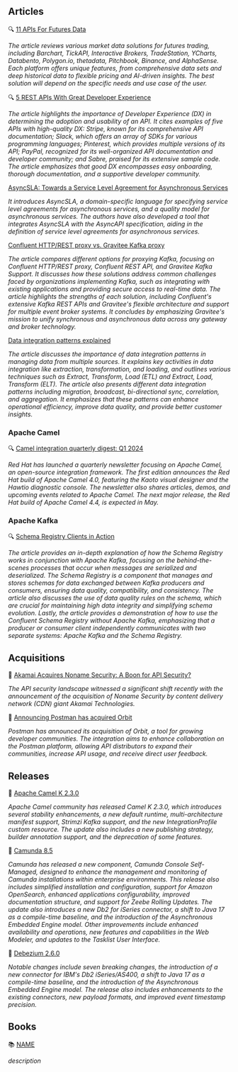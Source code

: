 ## Articles

🔍 [11 APIs For Futures Data](https://nordicapis.com/11-apis-for-futures-data/)

_The article reviews various market data solutions for futures trading, including Barchart, TickAPI, Interactive Brokers, TradeStation, YCharts, Databento, Polygon.io, thetadata, Pitchbook, Binance, and AlphaSense. Each platform offers unique features, from comprehensive data sets and deep historical data to flexible pricing and AI-driven insights. The best solution will depend on the specific needs and use case of the user._

🔍 [5 REST APIs With Great Developer Experience](https://nordicapis.com/5-rest-apis-with-great-developer-experience/)

_The article highlights the importance of Developer Experience (DX) in determining the adoption and usability of an API. It cites examples of five APIs with high-quality DX: Stripe, known for its comprehensive API documentation; Slack, which offers an array of SDKs for various programming languages; Pinterest, which provides multiple versions of its API; PayPal, recognized for its well-organized API documentation and developer community; and Sabre, praised for its extensive sample code. The article emphasizes that good DX encompasses easy onboarding, thorough documentation, and a supportive developer community._

[AsyncSLA: Towards a Service Level Agreement for Asynchronous Services](https://modeling-languages.com/service-level-agreement-asynchronous-services/)

_It introduces AsyncSLA, a domain-specific language for specifying service level agreements for asynchronous services, and a quality model for asynchronous services. The authors have also developed a tool that integrates AsyncSLA with the AsyncAPI specification, aiding in the definition of service level agreements for asynchronous services._

[Confluent HTTP/REST proxy vs. Gravitee Kafka proxy](https://www.gravitee.io/blog/confluent-rest-proxy-vs-gravitee-kafka-support)

_The article compares different options for proxying Kafka, focusing on Confluent HTTP/REST proxy, Confluent REST API, and Gravitee Kafka Support. It discusses how these solutions address common challenges faced by organizations implementing Kafka, such as integrating with existing applications and providing secure access to real-time data. The article highlights the strengths of each solution, including Confluent's extensive Kafka REST APIs and Gravitee's flexible architecture and support for multiple event broker systems. It concludes by emphasizing Gravitee's mission to unify synchronous and asynchronous data across any gateway and broker technology._

[Data integration patterns explained](https://tyk.io/blog/data-integration-patterns-explained/)

_The article discusses the importance of data integration patterns in managing data from multiple sources. It explains key activities in data integration like extraction, transformation, and loading, and outlines various techniques such as Extract, Transform, Load (ETL) and Extract, Load, Transform (ELT). The article also presents different data integration patterns including migration, broadcast, bi-directional sync, correlation, and aggregation. It emphasizes that these patterns can enhance operational efficiency, improve data quality, and provide better customer insights._

### Apache Camel

🔍 [Camel integration quarterly digest: Q1 2024](https://developers.redhat.com/blog/2024/04/17/camel-integration-quarterly-digest-q1-2024)

_Red Hat has launched a quarterly newsletter focusing on Apache Camel, an open-source integration framework. The first edition announces the Red Hat build of Apache Camel 4.0, featuring the Kaoto visual designer and the Hawtio diagnostic console. The newsletter also shares articles, demos, and upcoming events related to Apache Camel. The next major release, the Red Hat build of Apache Camel 4.4, is expected in May._

### Apache Kafka

🔍 [Schema Registry Clients in Action](https://www.confluent.io/blog/how-schema-registry-clients-work/)

_The article provides an in-depth explanation of how the Schema Registry works in conjunction with Apache Kafka, focusing on the behind-the-scenes processes that occur when messages are serialized and deserialized. The Schema Registry is a component that manages and stores schemas for data exchanged between Kafka producers and consumers, ensuring data quality, compatibility, and consistency. The article also discusses the use of data quality rules on the schema, which are crucial for maintaining high data integrity and simplifying schema evolution. Lastly, the article provides a demonstration of how to use the Confluent Schema Registry without Apache Kafka, emphasizing that a producer or consumer client independently communicates with two separate systems: Apache Kafka and the Schema Registry._

## Acquisitions

🤝 [Akamai Acquires Noname Security: A Boon for API Security?](https://apiacademy.co/2024/04/akamai-acquires-noname-security-a-boon-for-api-security/)

_The API security landscape witnessed a significant shift recently with the announcement of the acquisition of Noname Security by content delivery network (CDN) giant Akamai Technologies._

🤝 [Announcing Postman has acquired Orbit](https://blog.postman.com/announcing-postman-has-acquired-orbit/)

_Postman has announced its acquisition of Orbit, a tool for growing developer communities. The integration aims to enhance collaboration on the Postman platform, allowing API distributors to expand their communities, increase API usage, and receive direct user feedback._

## Releases

🚀 [Apache Camel K 2.3.0](https://camel.apache.org/blog/2024/04/camel-k-2-3/)

_Apache Camel community has released Camel K 2.3.0, which introduces several stability enhancements, a new default runtime, multi-architecture manifest support, Strimzi Kafka support, and the new IntegrationProfile custom resource. The update also includes a new publishing strategy, builder annotation support, and the deprecation of some features._

🚀 [Camunda 8.5](https://camunda.com/blog/2024/04/camunda-8-5-release/)

_Camunda has released a new component, Camunda Console Self-Managed, designed to enhance the management and monitoring of Camunda installations within enterprise environments. This release also includes simplified installation and configuration, support for Amazon OpenSearch, enhanced applications configurability, improved documentation structure, and support for Zeebe Rolling Updates. The update also introduces a new Db2 for iSeries connector, a shift to Java 17 as a compile-time baseline, and the introduction of the Asynchronous Embedded Engine model. Other improvements include enhanced availability and operations, new features and capabilities in the Web Modeler, and updates to the Tasklist User Interface._

🚀 [Debezium 2.6.0](https://debezium.io/blog/2024/04/02/debezium-2-6-final-released/)

_Notable changes include seven breaking changes, the introduction of a new connector for IBM's Db2 iSeries/AS400, a shift to Java 17 as a compile-time baseline, and the introduction of the Asynchronous Embedded Engine model. The release also includes enhancements to the existing connectors, new payload formats, and improved event timestamp precision._

## Books

📚 [NAME](https://a.co/d/g4JhCm7)

_description_
